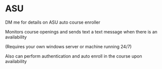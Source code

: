# ASU

DM me for details on ASU auto course enroller

Monitors course openings and sends text a text message when there is an availability 

(Requires your own windows server or machine running 24/7)

Also can perform authentication and auto enroll in the course upon availability 
